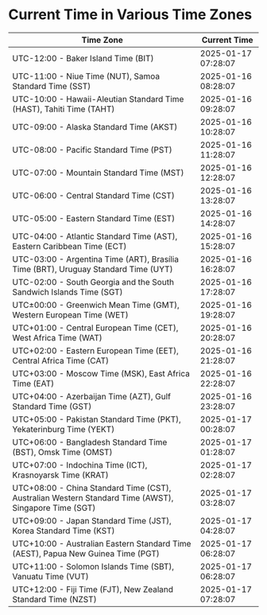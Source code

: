 # Current Time in Various Time Zones

| Time Zone | Current Time |
|-----------|--------------|
| UTC-12:00 - Baker Island Time (BIT) | 2025-01-17 07:28:07 |
| UTC-11:00 - Niue Time (NUT), Samoa Standard Time (SST) | 2025-01-16 08:28:07 |
| UTC-10:00 - Hawaii-Aleutian Standard Time (HAST), Tahiti Time (TAHT) | 2025-01-16 09:28:07 |
| UTC-09:00 - Alaska Standard Time (AKST) | 2025-01-16 10:28:07 |
| UTC-08:00 - Pacific Standard Time (PST) | 2025-01-16 11:28:07 |
| UTC-07:00 - Mountain Standard Time (MST) | 2025-01-16 12:28:07 |
| UTC-06:00 - Central Standard Time (CST) | 2025-01-16 13:28:07 |
| UTC-05:00 - Eastern Standard Time (EST) | 2025-01-16 14:28:07 |
| UTC-04:00 - Atlantic Standard Time (AST), Eastern Caribbean Time (ECT) | 2025-01-16 15:28:07 |
| UTC-03:00 - Argentina Time (ART), Brasília Time (BRT), Uruguay Standard Time (UYT) | 2025-01-16 16:28:07 |
| UTC-02:00 - South Georgia and the South Sandwich Islands Time (SGT) | 2025-01-16 17:28:07 |
| UTC±00:00 - Greenwich Mean Time (GMT), Western European Time (WET) | 2025-01-16 19:28:07 |
| UTC+01:00 - Central European Time (CET), West Africa Time (WAT) | 2025-01-16 20:28:07 |
| UTC+02:00 - Eastern European Time (EET), Central Africa Time (CAT) | 2025-01-16 21:28:07 |
| UTC+03:00 - Moscow Time (MSK), East Africa Time (EAT) | 2025-01-16 22:28:07 |
| UTC+04:00 - Azerbaijan Time (AZT), Gulf Standard Time (GST) | 2025-01-16 23:28:07 |
| UTC+05:00 - Pakistan Standard Time (PKT), Yekaterinburg Time (YEKT) | 2025-01-17 00:28:07 |
| UTC+06:00 - Bangladesh Standard Time (BST), Omsk Time (OMST) | 2025-01-17 01:28:07 |
| UTC+07:00 - Indochina Time (ICT), Krasnoyarsk Time (KRAT) | 2025-01-17 02:28:07 |
| UTC+08:00 - China Standard Time (CST), Australian Western Standard Time (AWST), Singapore Time (SGT) | 2025-01-17 03:28:07 |
| UTC+09:00 - Japan Standard Time (JST), Korea Standard Time (KST) | 2025-01-17 04:28:07 |
| UTC+10:00 - Australian Eastern Standard Time (AEST), Papua New Guinea Time (PGT) | 2025-01-17 06:28:07 |
| UTC+11:00 - Solomon Islands Time (SBT), Vanuatu Time (VUT) | 2025-01-17 06:28:07 |
| UTC+12:00 - Fiji Time (FJT), New Zealand Standard Time (NZST) | 2025-01-17 07:28:07 |
